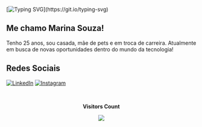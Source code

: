 [![Typing SVG](https://readme-typing-svg.demolab.com?font=Fira+Code&size=30&pause=1000&color=F785E1&random=false&width=435&lines=Ol%C3%A1%2C+pessoal!)](https://git.io/typing-svg)
    
## Me chamo Marina Souza!

Tenho 25 anos, sou casada, mãe de pets e em troca de carreira.
Atualmente em busca de novas oportunidades dentro do mundo da tecnologia!

## Redes Sociais
[![LinkedIn](https://img.shields.io/badge/LinkedIn-0077B5?style=for-the-badge&logo=linkedin&logoColor=fff)](https://www.linkedin.com/in/marina-pereira-de-souza/) [![Instagram](https://img.shields.io/badge/Instagram-%23E4405F?style=for-the-badge&logo=instagram&logoColor=fff)](https://www.instagram.com/mah8s/)

<div align="center">
<br><p align="centre"><b>Visitors Count</b></p>  
<p align="center"><img align="center" src="https://profile-counter.glitch.me/{Mah-Souza}/count.svg" /></p> 
<br>
<div>

